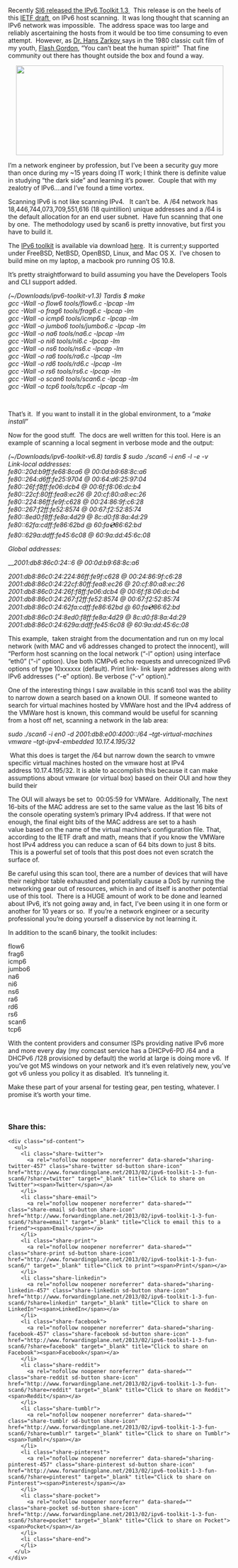 Recently <a href="http://www.si6networks.com/tools/ipv6toolkit/" target="_blank">SI6 released the IPv6 Toolkit 1.3 </a>  This release is on the heels of this <a href="http://tools.ietf.org/html/draft-ietf-opsec-ipv6-host-scanning-00" target="_blank">IETF draft </a> on IPv6 host scanning.  It was long thought that scanning an IPv6 network was impossible.  The address space was too large and reliably ascertaining the hosts from it would be too time consuming to even attempt.  However, as <a href="http://en.wikipedia.org/wiki/Hans_Zarkov" target="_blank">Dr. Hans Zarkov </a>says in the 1980 classic cult film of my youth, <a href="http://en.wikipedia.org/wiki/Flash_Gordon_(film)" target="_blank">Flash Gordon</a>, &#8220;You can&#8217;t beat the human spirit!&#8221;  That fine community out there has thought outside the box and found a way.

<p style="text-align: center;">
  <img class="aligncenter" alt="" src="http://www.thiel-a-vision.com/wp-content/uploads/2010/07/flash68sm.jpg" width="468" height="202" />
</p>

I&#8217;m a network engineer by profession, but I&#8217;ve been a security guy more than once during my ~15 years doing IT work; I think there is definite value in studying &#8220;the dark side&#8221; and learning it&#8217;s power.  Couple that with my zealotry of IPv6&#8230;.and I&#8217;ve found a time vortex.

Scanning IPv6 is not like scanning IPv4.   It can&#8217;t be.  A /64 network has 18,446,744,073,709,551,616 (18 quintillion) unique addresses and a /64 is the default allocation for an end user subnet.  Have fun scanning that one by one.  The methodology used by scan6 is pretty innovative, but first you have to build it.

The <a href="http://www.si6networks.com/tools/ipv6toolkit/" target="_blank">IPv6 toolkit</a> is available via download <a href="http://www.si6networks.com/tools/ipv6toolkit/ipv6-toolkit-v1.3.1.tar.gz" target="_blank">here</a>.  It is current;y supported under FreeBSD, NetBSD, OpenBSD, Linux, and Mac OS X.  I&#8217;ve chosen to build mine on my laptop, a macbook pro running OS 10.8.

It&#8217;s pretty straightforward to build assuming you have the Developers Tools and CLI support added.

_(~/Downloads/ipv6-toolkit-v1.3) Tardis $ make_  
_gcc -Wall -o flow6 tools/flow6.c -lpcap -lm_  
_gcc -Wall -o frag6 tools/frag6.c -lpcap -lm_  
_gcc -Wall -o icmp6 tools/icmp6.c -lpcap -lm_  
_gcc -Wall -o jumbo6 tools/jumbo6.c -lpcap -lm_  
_gcc -Wall -o na6 tools/na6.c -lpcap -lm_  
_gcc -Wall -o ni6 tools/ni6.c -lpcap -lm_  
_gcc -Wall -o ns6 tools/ns6.c -lpcap -lm_  
_gcc -Wall -o ra6 tools/ra6.c -lpcap -lm_  
_gcc -Wall -o rd6 tools/rd6.c -lpcap -lm_  
_gcc -Wall -o rs6 tools/rs6.c -lpcap -lm_  
_gcc -Wall -o scan6 tools/scan6.c -lpcap -lm_  
_gcc -Wall -o tcp6 tools/tcp6.c -lpcap -lm_

&nbsp;

That&#8217;s it.  If you want to install it in the global environment, to a &#8220;_make install_&#8221;

Now for the good stuff.  The docs are well written for this tool. Here is an example of scanning a local segment in verbose mode and the output:

_(~/Downloads/ipv6-toolkit-v6.8) tardis $ sudo ./scan6 -i en6 -l -e -v_  
_Link-local addresses:_  
_fe80::20d:b9ff:fe68:8ca6 @ 00:0d:b9:68:8c:a6_  
_fe80::264:d6ff:fe25:9704 @ 00:64:d6:25:97:04_  
_fe80::26f:f8ff:fe06:dcb4 @ 00:6f:f8:06:dc:b4_  
_fe80::22cf:80ff:fea8:ec26 @ 20:cf:80:a8:ec:26_  
_fe80::224:86ff:fe9f:c628 @ 00:24:86:9f:c6:28_  
_fe80::267:f2ff:fe52:8574 @ 00:67:f2:52:85:74_  
_fe80::8ed0:f8ff:fe8a:4d29 @ 8c:d0:f8:8a:4d:29_  
_fe80::62fa:cdff:fe86:62bd @ 60:fa:cd:86:62:bd_  
_fe80::629a:ddff:fe45:6c08 @ 60:9a:dd:45:6c:08_

_Global addresses:_

___2001:db8:86c0:24::6 @ 00:0d:b9:68:8c:a6_

_2001:db8:86c0:24:224:86ff:fe9f:c628 @ 00:24:86:9f:c6:28_  
_2001:db8:86c0:24:22cf:80ff:fea8:ec26 @ 20:cf:80:a8:ec:26_  
_2001:db8:86c0:24:26f:f8ff:fe06:dcb4 @ 00:6f:f8:06:dc:b4_  
_2001:db8:86c0:24:267:f2ff:fe52:8574 @ 00:67:f2:52:85:74_  
_2001:db8:86c0:24:62fa:cdff:fe86:62bd @ 60:fa:cd:86:62:bd_  
_2001:db8:86c0:24:8ed0:f8ff:fe8a:4d29 @ 8c:d0:f8:8a:4d:29_  
_2001:db8:86c0:24:629a:ddff:fe45:6c08 @ 60:9a:dd:45:6c:08_

This example,  taken straight from the documentation and run on my local network (with MAC and v6 addresses changed to protect the innocent), will &#8220;Perform host scanning on the local network (“-l” option) using interface “eth0” (“-i” option). Use both ICMPv6 echo requests and unrecognized IPv6 options of type 10xxxxxx (default). Print link- link layer addresses along with IPv6 addresses (“-e” option). Be verbose (“-v” option).&#8221;

One of the interesting things I saw available in this scan6 tool was the ability to narrow down a search based on a known OUI.  If someone wanted to search for virtual machines hosted by VMWare host and the IPv4 address of the VMWare host is known, this command would be useful for scanning from a host off net, scanning a network in the lab area:

<div title="Page 6">
  <p>
    <em>sudo ./scan6 -i en0 -d 2001:db8:e00:4000::/64 –tgt-virtual-machines vmware –tgt-ipv4-embedded 10.17.4.195/32</em>
  </p>
</div>

<div title="Page 6">
  <p>
     What this does is target the /64 but narrow down the search to vmwre specific virtual machines hosted on the vmware host at IPv4 address 10.17.4.195/32. It is able to accomplish this because it can make assumptions about vmware (or virtual box) based on their OUI and how they build their
  </p>
  
  <p>
    The OUI will always be set to  00:05:59 for VMWare.  Additionally, The next 16-bits of the MAC address are set to the same value as the last 16 bits of the console operating system&#8217;s primary IPv4 address. If that were not enough, the final eight bits of the MAC address are set to a hash value based on the name of the virtual machine&#8217;s configuration file. That, according to the IETF draft and math, means that if you know the VMWare host IPv4 address you can reduce a scan of 64 bits down to just 8 bits.  This is a powerful set of tools that this post does not even scratch the surface of.
  </p>
  
  <p>
    Be careful using this scan tool, there are a number of devices that will have their neighbor table exhausted and potentially cause a DoS by running the networking gear out of resources, which in and of itself is another potential use of this tool.  There is a HUGE amount of work to be done and learned about IPv6, it&#8217;s not going away and, in fact, I&#8217;ve been using it in one form or another for 10 years or so.  If you&#8217;re a network engineer or a security professional you&#8217;re doing yourself a disservice by not learning it.
  </p>
  
  <p>
    In addition to the scan6 binary, the toolkit includes:
  </p>
  
  <p>
    flow6<br /> frag6<br /> icmp6<br /> jumbo6<br /> na6<br /> ni6<br /> ns6<br /> ra6<br /> rd6<br /> rs6<br /> scan6<br /> tcp6
  </p>
  
  <p>
    With the content providers and consumer ISPs providing native IPv6 more and more every day (my comcast service has a DHCPv6-PD /64 and a DHCPv6 /128 provisioned by default) the world at large is doing more v6.  If you&#8217;ve got MS windows on your network and it&#8217;s even relatively new, you&#8217;ve got v6 unless you policy it as disabled.  It&#8217;s tunneling it.
  </p>
  
  <p>
    Make these part of your arsenal for testing gear, pen testing, whatever. I promise it&#8217;s worth your time.
  </p>
</div>

&nbsp;

<div class="sharedaddy sd-sharing-enabled">
  <div class="robots-nocontent sd-block sd-social sd-social-icon-text sd-sharing">
    <h3 class="sd-title">
      Share this:
    </h3>
    
    <div class="sd-content">
      <ul>
        <li class="share-twitter">
          <a rel="nofollow noopener noreferrer" data-shared="sharing-twitter-457" class="share-twitter sd-button share-icon" href="http://www.forwardingplane.net/2013/02/ipv6-toolkit-1-3-fun-scan6/?share=twitter" target="_blank" title="Click to share on Twitter"><span>Twitter</span></a>
        </li>
        <li class="share-email">
          <a rel="nofollow noopener noreferrer" data-shared="" class="share-email sd-button share-icon" href="http://www.forwardingplane.net/2013/02/ipv6-toolkit-1-3-fun-scan6/?share=email" target="_blank" title="Click to email this to a friend"><span>Email</span></a>
        </li>
        <li class="share-print">
          <a rel="nofollow noopener noreferrer" data-shared="" class="share-print sd-button share-icon" href="http://www.forwardingplane.net/2013/02/ipv6-toolkit-1-3-fun-scan6/" target="_blank" title="Click to print"><span>Print</span></a>
        </li>
        <li class="share-linkedin">
          <a rel="nofollow noopener noreferrer" data-shared="sharing-linkedin-457" class="share-linkedin sd-button share-icon" href="http://www.forwardingplane.net/2013/02/ipv6-toolkit-1-3-fun-scan6/?share=linkedin" target="_blank" title="Click to share on LinkedIn"><span>LinkedIn</span></a>
        </li>
        <li class="share-facebook">
          <a rel="nofollow noopener noreferrer" data-shared="sharing-facebook-457" class="share-facebook sd-button share-icon" href="http://www.forwardingplane.net/2013/02/ipv6-toolkit-1-3-fun-scan6/?share=facebook" target="_blank" title="Click to share on Facebook"><span>Facebook</span></a>
        </li>
        <li class="share-reddit">
          <a rel="nofollow noopener noreferrer" data-shared="" class="share-reddit sd-button share-icon" href="http://www.forwardingplane.net/2013/02/ipv6-toolkit-1-3-fun-scan6/?share=reddit" target="_blank" title="Click to share on Reddit"><span>Reddit</span></a>
        </li>
        <li class="share-tumblr">
          <a rel="nofollow noopener noreferrer" data-shared="" class="share-tumblr sd-button share-icon" href="http://www.forwardingplane.net/2013/02/ipv6-toolkit-1-3-fun-scan6/?share=tumblr" target="_blank" title="Click to share on Tumblr"><span>Tumblr</span></a>
        </li>
        <li class="share-pinterest">
          <a rel="nofollow noopener noreferrer" data-shared="sharing-pinterest-457" class="share-pinterest sd-button share-icon" href="http://www.forwardingplane.net/2013/02/ipv6-toolkit-1-3-fun-scan6/?share=pinterest" target="_blank" title="Click to share on Pinterest"><span>Pinterest</span></a>
        </li>
        <li class="share-pocket">
          <a rel="nofollow noopener noreferrer" data-shared="" class="share-pocket sd-button share-icon" href="http://www.forwardingplane.net/2013/02/ipv6-toolkit-1-3-fun-scan6/?share=pocket" target="_blank" title="Click to share on Pocket"><span>Pocket</span></a>
        </li>
        <li class="share-end">
        </li>
      </ul>
    </div>
  </div>
</div>
